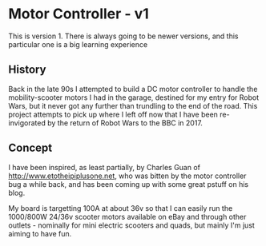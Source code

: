 # Motor Controller - v1

This is version 1. There is always going to be newer versions, and this particular one is a big learning experience

## History

Back in the late 90s I attempted to build a DC motor controller to handle the mobility-scooter motors I had in the garage, destined for my entry for Robot Wars, but it never got any further than trundling to the end of the road. This project attempts to pick up where I left off now that I have been re-invigorated by the return of Robot Wars to the BBC in 2017.

## Concept

I have been inspired, as least partially, by Charles Guan of http://www.etotheipiplusone.net, who was bitten by the motor controller bug a while back, and has been coming up with some great pstuff on his blog.

My board is targetting 100A at about 36v so that I can easily run the 1000/800W 24/36v scooter motors available on eBay and through other outlets - nominally for mini electric scooters and quads, but mainly I'm just aiming to have fun.
